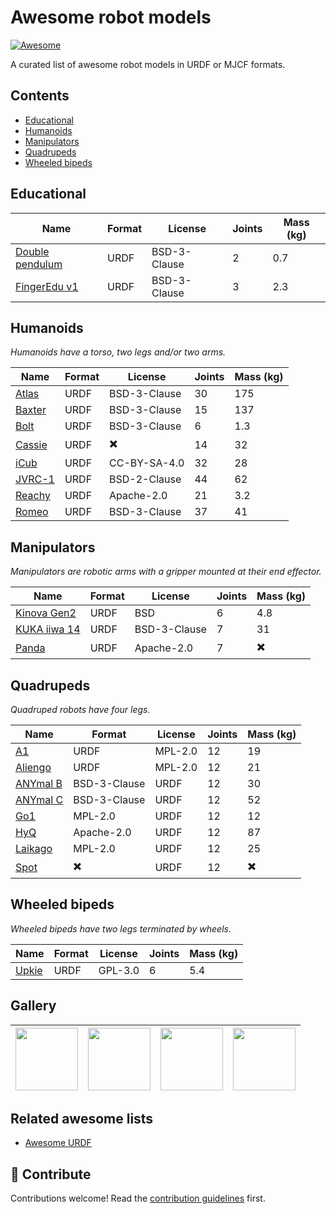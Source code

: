 # Awesome robot models

[![Awesome](https://awesome.re/badge.svg)](https://awesome.re)

A curated list of awesome robot models in URDF or MJCF formats.

## Contents

* [Educational](#educational)
* [Humanoids](#humanoids)
* [Manipulators](#manipulators)
* [Quadrupeds](#quadrupeds)
* [Wheeled bipeds](#wheeled-bipeds)

## Educational

| Name | Format | License | Joints | Mass (kg) |
|------|--------|---------|--------|-----------|
| [Double pendulum](https://github.com/Gepetto/example-robot-data/tree/master/robots/double_pendulum_description) | URDF | BSD-3-Clause | 2 | 0.7 |
| [FingerEdu v1](https://github.com/Gepetto/example-robot-data/tree/master/robots/finger_edu_description) | URDF | BSD-3-Clause | 3 | 2.3 |

## Humanoids

_Humanoids have a torso, two legs and/or two arms._

| Name | Format | License | Joints | Mass (kg) |
|------|--------|---------|--------|-----------|
| [Atlas](https://github.com/RobotLocomotion/drake/tree/master/examples/atlas) | URDF | BSD-3-Clause | 30 | 175 |
| [Baxter](https://github.com/RethinkRobotics/baxter_common/tree/master/baxter_description) | URDF | BSD-3-Clause | 15 | 137 |
| [Bolt](https://github.com/Gepetto/example-robot-data/tree/master/robots/bolt_description) | URDF | BSD-3-Clause | 6 | 1.3 |
| [Cassie](https://github.com/UMich-BipedLab/cassie_description) | URDF | ✖️ | 14 | 32 |
| [iCub](https://github.com/Gepetto/example-robot-data/tree/master/robots/icub_description) | URDF | CC-BY-SA-4.0 | 32 | 28 |
| [JVRC-1](https://github.com/stephane-caron/jvrc_description) | URDF | BSD-2-Clause | 44 | 62 |
| [Reachy](https://github.com/aubrune/reachy_description) | URDF | Apache-2.0 | 21 | 3.2 |
| [Romeo](https://github.com/ros-aldebaran/romeo_robot/tree/master/romeo_description) | URDF | BSD-3-Clause | 37 | 41 |

## Manipulators

_Manipulators are robotic arms with a gripper mounted at their end effector._

| Name | Format | License | Joints | Mass (kg) |
|------|--------|---------|--------|-----------|
| [Kinova Gen2](https://github.com/Gepetto/example-robot-data/tree/master/robots/kinova_description) | URDF | BSD | 6 | 4.8 |
| [KUKA iiwa 14](https://github.com/RobotLocomotion/drake/tree/master/manipulation/models/iiwa_description) | URDF | BSD-3-Clause | 7 | 31 |
| [Panda](https://github.com/Gepetto/example-robot-data/tree/master/robots/panda_description) | URDF | Apache-2.0 | 7 | ✖️ |

## Quadrupeds

_Quadruped robots have four legs._

| Name | Format | License | Joints | Mass (kg) |
|------|--------|---------|--------|-----------|
| [A1](https://github.com/unitreerobotics/unitree_ros/tree/master/robots/a1_description) | URDF | MPL-2.0 | 12 | 19 |
| [Aliengo](https://github.com/unitreerobotics/unitree_ros/tree/master/robots/aliengo_description) | URDF | MPL-2.0 | 12 | 21 |
| [ANYmal B](https://github.com/ANYbotics/anymal_b_simple_description) | BSD-3-Clause | URDF | 12 | 30 |
| [ANYmal C](https://github.com/ANYbotics/anymal_c_simple_description) | BSD-3-Clause | URDF | 12 | 52 |
| [Go1](https://github.com/unitreerobotics/unitree_ros/tree/master/robots/laikago_description) | MPL-2.0 | URDF | 12 | 12 |
| [HyQ](https://github.com/Gepetto/example-robot-data/tree/master/robots/hyq_description) | Apache-2.0 | URDF | 12 | 87 |
| [Laikago](https://github.com/unitreerobotics/unitree_ros/tree/master/robots/laikago_description) | MPL-2.0 | URDF | 12 | 25 |
| [Spot](https://github.com/clearpathrobotics/spot_ros/tree/master/spot_description) | ✖️ | URDF | 12 | ✖️ |

## Wheeled bipeds

_Wheeled bipeds have two legs terminated by wheels._

| Name | Format | License | Joints | Mass (kg) |
|------|--------|---------|--------|-----------|
| [Upkie](https://github.com/tasts-robots/upkie_description) | URDF | GPL-3.0 | 6 | 5.4 |

## Gallery

| <a href="https://github.com/stephane-caron/jvrc_description"><img src="https://user-images.githubusercontent.com/1189580/161763480-6b2941ad-db98-4f8e-8786-417eefda677e.png" width="100"></a> | <a href="https://github.com/ANYbotics/anymal_b_simple_description"><img src="https://user-images.githubusercontent.com/1189580/161755631-3e23d2a5-431f-4b2c-a740-fee92a38a0cd.png" width="100" height="100"></a> | <a href="https://github.com/ANYbotics/anymal_c_simple_description"><img src="https://user-images.githubusercontent.com/1189580/161755668-75640c95-f6a9-405f-86bc-590a24ab4db6.png" width="100" height="100"></a> | <a href="https://github.com/clearpathrobotics/spot_ros/tree/master/spot_description"><img src="https://user-images.githubusercontent.com/1189580/161756006-10e81cce-cd7b-4888-a384-4defc902621c.png" width="100" height="100"></a> |
|--|--|--|--|

## Related awesome lists

- [Awesome URDF](https://github.com/ami-iit/awesome-urdf)

## 👷 Contribute

Contributions welcome! Read the [contribution guidelines](CONTRIBUTING.md) first.
